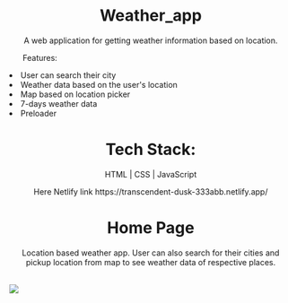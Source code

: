 
<h1 align='center' > Weather_app </h1>
<p  align='center'>A web application for getting weather information based on location. </p>


<ul> Features: </ul>
<li>User can search their city</li> 
<li>Weather data based on the user's location</li> 
<li>Map based on location picker</li> 
<li>7-days weather data</li> 
<li>Preloader</li> 

<h1 align='center' > Tech Stack: </h1>
<p  align='center'> HTML | CSS | JavaScript </p>
  
<p align='center'> Here Netlify link
https://transcendent-dusk-333abb.netlify.app/
</p>

<h1 align='center'> Home Page </h1>
<p align='center'> Location based weather app. User can also search for their cities and pickup location from map to see weather data of respective places. </p>
<br/>

<img src="https://github.com/RohitD100/Weather-app-/blob/main/RD%20weather%20App.png" />


